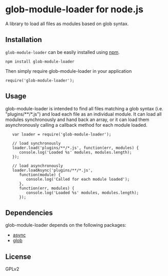 glob-module-loader for node.js
==============================

A library to load all files as modules based on glob syntax.

Installation
------------

`glob-module-loader` can be easily installed using [npm](http://npmjs.org).

    npm install glob-module-loader

Then simply require glob-module-loader in your application

    require('glob-module-loader');

Usage
-----

glob-module-loader is intended to find all files matching a glob syntax (i.e. "plugins/**/*.js") and load each file as an individual module.  It can load all modules synchronously and hand back an array, or it can load them asynchronously calling a callback method for each module loaded.

```
   var loader = require('glob-module-loader');

   // load synchronously
   loader.load('plugins/**/*.js', function(err, modules) {
      console.log('Loaded %s' modules, modules.length);
   });

   // load asynchronously
   loader.loadAsync('plugins/**/*.js',
      function(module) {
         console.log('Called for each module loaded');
      },
      function(err, modules) {
         console.log('Loaded %s' modules, modules.length);
      });
```

Dependencies
------------
glob-module-loader depends on the following packages:

* [async](https://npmjs.org/package/async)
* [glob](https://npmjs.org/package/glob)

License
-------
GPLv2
